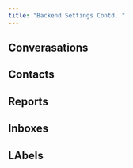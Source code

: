 ```yaml
---
title: "Backend Settings Contd.."
---
```


## Converasations
## Contacts
## Reports
## Inboxes
## LAbels



  


